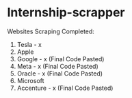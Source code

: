 # Internship-scrapper

Websites Scraping Completed:
1) Tesla - x
2) Apple
3) Google - x (Final Code Pasted)
4) Meta - x (Final Code Pasted)
5) Oracle - x (Final Code Pasted)
6) Microsoft
7) Accenture - x (Final Code Pasted)
